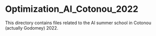 # Optimization_AI_Cotonou_2022

This directory contains files related to the AI summer school in Cotonou (actually Godomey) 2022.

